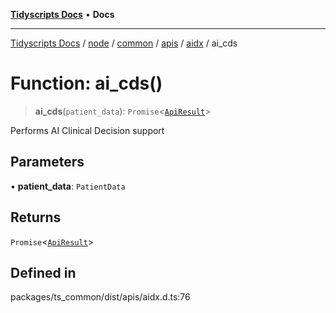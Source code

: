 [**Tidyscripts Docs**](../../../../../../../../../README.md) • **Docs**

***

[Tidyscripts Docs](../../../../../../../../../globals.md) / [node](../../../../../../../README.md) / [common](../../../../../README.md) / [apis](../../../README.md) / [aidx](../README.md) / ai\_cds

# Function: ai\_cds()

> **ai\_cds**(`patient_data`): `Promise`\<[`ApiResult`](../type-aliases/ApiResult.md)\>

Performs AI Clinical Decision support

## Parameters

• **patient\_data**: `PatientData`

## Returns

`Promise`\<[`ApiResult`](../type-aliases/ApiResult.md)\>

## Defined in

packages/ts\_common/dist/apis/aidx.d.ts:76
